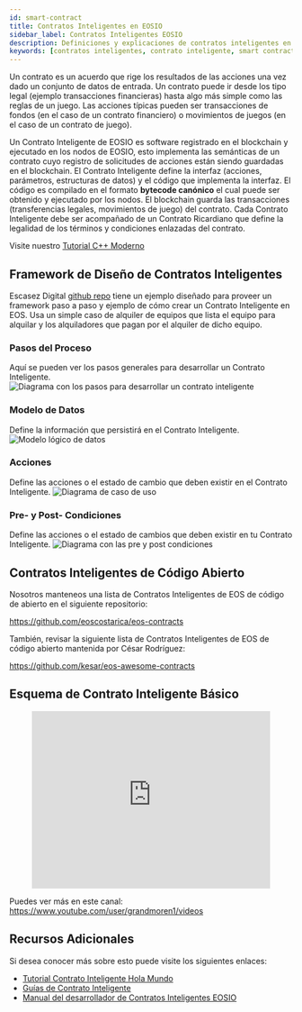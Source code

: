 ```yaml
---
id: smart-contract
title: Contratos Inteligentes en EOSIO
sidebar_label: Contratos Inteligentes EOSIO
description: Definiciones y explicaciones de contratos inteligentes en EOSIO.
keywords: [contratos inteligentes, contrato inteligente, smart contract, blockchain, eosio, EOS, WASM, Qué es un contrato inteligente, Cómo crear un contrato inteligente] 
---
```


Un contrato es un acuerdo que rige los resultados de las acciones una vez dado un conjunto de datos de entrada. Un contrato puede ir desde los tipo legal (ejemplo transacciones financieras) hasta algo más simple como las reglas de un juego. Las acciones típicas pueden ser transacciones de fondos (en el caso de un contrato financiero) o movimientos de juegos (en el caso de un contrato de juego).

Un Contrato Inteligente de EOSIO es software registrado en el blockchain y ejecutado en los nodos de EOSIO, esto implementa las semánticas de un contrato cuyo registro de solicitudes de acciones están siendo guardadas en el blockchain. El Contrato Inteligente define la interfaz (acciones, parámetros, estructuras de datos) y el código que implementa la interfaz. El código es compilado en el formato **bytecode canónico** el cual puede ser obtenido y ejecutado por los nodos. El blockchain guarda las transacciones (transferencias legales, movimientos de juego) del contrato. Cada Contrato Inteligente debe ser acompañado de un Contrato Ricardiano que define la legalidad de los términos y condiciones enlazadas del contrato.

Visite nuestro [Tutorial C++ Moderno](https://docs.edenia.com/es/docs/tutoriales/cpp-moderno)

## Framework de Diseño de Contratos Inteligentes

Escasez Digital [github repo](https://github.com/digital-scarcity/equiprental) tiene un ejemplo diseñado para proveer un framework paso a paso y ejemplo de cómo crear un Contrato Inteligente en EOS. Usa un simple caso de alquiler de equipos que lista el equipo para alquilar y los alquiladores que pagan por el alquiler de dicho equipo.

### Pasos del Proceso

Aquí se pueden ver los pasos generales para desarrollar un Contrato Inteligente.
![Diagrama con los pasos para desarrollar un contrato inteligente](/img/contracts/steps.webp "Pasos")

### Modelo de Datos

Define la información que persistirá en el Contrato Inteligente.
![Modelo lógico de datos](/img/contracts/datamodel.webp "Modelo de Datos")

### Acciones

Define las acciones o el estado de cambio que deben existir en el Contrato Inteligente.
![Diagrama de caso de uso](/img/contracts/actions.webp "Acciones")

### Pre- y Post- Condiciones

Define las acciones o el estado de cambios que deben existir en tu Contrato Inteligente.
![Diagrama con las pre y post condiciones](/img/contracts/prepostconditions.webp "Pre y Post Condiciones")

## Contratos Inteligentes de Código Abierto

Nosotros manteneos una lista de Contratos Inteligentes de EOS de código de abierto en el siguiente repositorio:

https://github.com/eoscostarica/eos-contracts

También, revisar la siguiente lista de Contratos Inteligentes de EOS de código abierto mantenida por César Rodríguez:

https://github.com/kesar/eos-awesome-contracts

## Esquema de Contrato Inteligente Básico 

<figure className="video_container">
  <iframe 
    width="100%" 
    height="315" src="https://www.youtube.com/embed/ZE2HxTmxfrI"     
    frameBorder={0}
    allowFullScreen
    loading="lazy"> </iframe>
</figure>

Puedes ver más en este canal: https://www.youtube.com/user/grandmoren1/videos

## Recursos Adicionales

Si desea conocer más sobre esto puede visite los siguientes enlaces:

* [Tutorial Contrato Inteligente Hola Mundo](https://docs.edenia.com/es/docs/tutoriales/contrato-hola-mundo)
* [Guías de Contrato Inteligente](https://developers.eos.io/welcome/v2.1/smart-contract-guides/index)
* [Manual del desarrollador de Contratos Inteligentes EOSIO](https://cc32d9.gitbook.io/eosio-smart-contract-developers-handbook)
